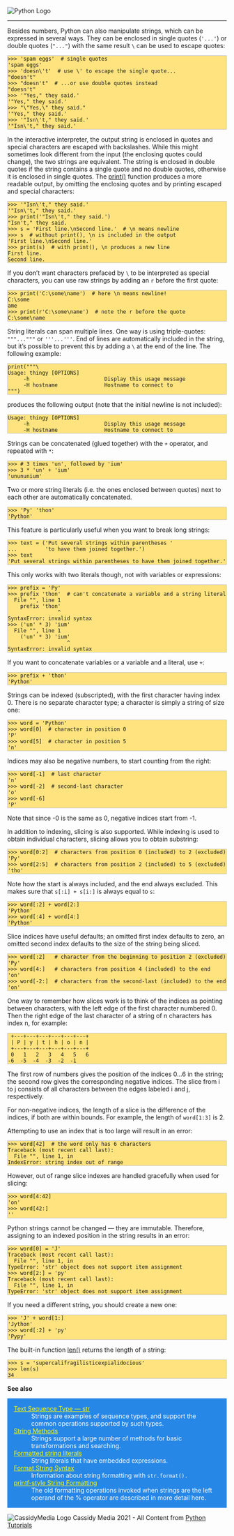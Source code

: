 
![Python Logo](./assets/python-logo.png)

---

Besides numbers, Python can also manipulate strings, which can be expressed in several ways. They can be enclosed in single quotes (`'...'`) or double quotes (`"..."`) with the same result `\` can be used to escape quotes:

<pre style="background-color: #FFE37F; border: 1px solid #C4C4C4;"><code class="python">&gt;&gt;&gt; 'spam eggs'  # single quotes
'spam eggs'
>>> 'doesn\'t'  # use \' to escape the single quote...
"doesn't"
>>> "doesn't"  # ...or use double quotes instead
"doesn't"
>>> '"Yes," they said.'
'"Yes," they said.'
>>> "\"Yes,\" they said."
'"Yes," they said.'
>>> '"Isn\'t," they said.'
'"Isn\'t," they said.'</code></pre>

In the interactive interpreter, the output string is enclosed in quotes and special characters are escaped with backslashes. While this might sometimes look different from the input (the enclosing quotes could change), the two strings are equivalent. The string is enclosed in double quotes if the string contains a single quote and no double quotes, otherwise it is enclosed in single quotes. The [print()](https://docs.python.org/3.8/library/functions.html#print) function produces a more readable output, by omitting the enclosing quotes and by printing escaped and special characters:

<pre style="background-color: #FFE37F; border: 1px solid #C4C4C4;"><code class="python">>>> '"Isn\'t," they said.'
'"Isn\'t," they said.'
>>> print('"Isn\'t," they said.')
"Isn't," they said.
>>> s = 'First line.\nSecond line.'  # \n means newline
>>> s  # without print(), \n is included in the output
'First line.\nSecond line.'
>>> print(s)  # with print(), \n produces a new line
First line.
Second line.</code></pre>

If you don’t want characters prefaced by `\` to be interpreted as special characters, you can use raw strings by adding an `r` before the first quote:

<pre style="background-color: #FFE37F; border: 1px solid #C4C4C4;"><code class="python">>>> print('C:\some\name')  # here \n means newline!
C:\some
ame
>>> print(r'C:\some\name')  # note the r before the quote
C:\some\name</code></pre>

String literals can span multiple lines. One way is using triple-quotes: `"""..."""` or `'''...'''`. End of lines are automatically included in the string, but it’s possible to prevent this by adding a `\` at the end of the line. The following example:

<pre style="background-color: #FFE37F; border: 1px solid #C4C4C4;"><code class="python">print("""\
Usage: thingy [OPTIONS]
     -h                        Display this usage message
     -H hostname               Hostname to connect to
""")</code></pre>

produces the following output (note that the initial newline is not included):

<pre style="background-color: #FFE37F; border: 1px solid #C4C4C4;"><code class="python">Usage: thingy [OPTIONS]
     -h                        Display this usage message
     -H hostname               Hostname to connect to
</code></pre>

Strings can be concatenated (glued together) with the `+` operator, and repeated with `*`:

<pre style="background-color: #FFE37F; border: 1px solid #C4C4C4;"><code class="python">>>> # 3 times 'un', followed by 'ium'
>>> 3 * 'un' + 'ium'
'unununium'</code></pre>

Two or more string literals (i.e. the ones enclosed between quotes) next to each other are automatically concatenated.

<pre style="background-color: #FFE37F; border: 1px solid #C4C4C4;"><code class="python">>>> 'Py' 'thon'
'Python'
</code></pre>

This feature is particularly useful when you want to break long strings:

<pre style="background-color: #FFE37F; border: 1px solid #C4C4C4;"><code class="Python">>>> text = ('Put several strings within parentheses '
...         'to have them joined together.')
>>> text
'Put several strings within parentheses to have them joined together.'
</code></pre>

This only works with two literals though, not with variables or expressions:

<pre style="background-color: #FFE37F; border: 1px solid #C4C4C4;"><code class="python">>>> prefix = 'Py'
>>> prefix 'thon'  # can't concatenate a variable and a string literal
  File "<stdin>", line 1
    prefix 'thon'
                ^
SyntaxError: invalid syntax
>>> ('un' * 3) 'ium'
  File "<stdin>", line 1
    ('un' * 3) 'ium'
                   ^
SyntaxError: invalid syntax
</code></pre>

If you want to concatenate variables or a variable and a literal, use `+`:

<pre style="background-color: #FFE37F; border: 1px solid #C4C4C4;"><code class="python">>>> prefix + 'thon'
'Python'
</code></pre>

Strings can be indexed (subscripted), with the first character having index 0. There is no separate character type; a character is simply a string of size one:

<pre style="background-color: #FFE37F; border: 1px solid #C4C4C4;"><code class="python">>>> word = 'Python'
>>> word[0]  # character in position 0
'P'
>>> word[5]  # character in position 5
'n'
</code></pre>

Indices may also be negative numbers, to start counting from the right:

<pre style="background-color: #FFE37F; border: 1px solid #C4C4C4;"><code class="python">>>> word[-1]  # last character
'n'
>>> word[-2]  # second-last character
'o'
>>> word[-6]
'P'
</code></pre>

Note that since -0 is the same as 0, negative indices start from -1.

In addition to indexing, slicing is also supported. While indexing is used to obtain individual characters, slicing allows you to obtain substring:

<pre style="background-color: #FFE37F; border: 1px solid #C4C4C4;"><code class="python">>>> word[0:2]  # characters from position 0 (included) to 2 (excluded)
'Py'
>>> word[2:5]  # characters from position 2 (included) to 5 (excluded)
'tho'
</code></pre>

Note how the start is always included, and the end always excluded. This makes sure that `s[:i] + s[i:]` is always equal to `s`:

<pre style="background-color: #FFE37F; border: 1px solid #C4C4C4;"><code class="python">>>> word[:2] + word[2:]
'Python'
>>> word[:4] + word[4:]
'Python'
</code></pre>

Slice indices have useful defaults; an omitted first index defaults to zero, an omitted second index defaults to the size of the string being sliced.

<pre style="background-color: #FFE37F; border: 1px solid #C4C4C4;"><code class="python">>>> word[:2]   # character from the beginning to position 2 (excluded)
'Py'
>>> word[4:]   # characters from position 4 (included) to the end
'on'
>>> word[-2:]  # characters from the second-last (included) to the end
'on'
</code></pre>

One way to remember how slices work is to think of the indices as pointing between characters, with the left edge of the first character numbered 0. Then the right edge of the last character of a string of n characters has index n, for example:

<pre style="background-color: #FFE37F; border: 1px solid #C4C4C4;"><code class="python"> +---+---+---+---+---+---+
 | P | y | t | h | o | n |
 +---+---+---+---+---+---+
 0   1   2   3   4   5   6
-6  -5  -4  -3  -2  -1
</code></pre>

The first row of numbers gives the position of the indices 0…6 in the string; the second row gives the corresponding negative indices. The slice from i to j consists of all characters between the edges labeled i and j, respectively.

For non-negative indices, the length of a slice is the difference of the indices, if both are within bounds. For example, the length of `word[1:3]` is 2.

Attempting to use an index that is too large will result in an error:

<pre style="background-color: #FFE37F; border: 1px solid #C4C4C4;"><code class="python">>>> word[42]  # the word only has 6 characters
Traceback (most recent call last):
  File "<stdin>", line 1, in <module>
IndexError: string index out of range
</code></pre>

However, out of range slice indexes are handled gracefully when used for slicing:

<pre style="background-color: #FFE37F; border: 1px solid #C4C4C4;"><code class="python">>>> word[4:42]
'on'
>>> word[42:]
''
</code></pre>

Python strings cannot be changed — they are immutable. Therefore, assigning to an indexed position in the string results in an error:

<pre style="background-color: #FFE37F; border: 1px solid #C4C4C4;"><code class="python">>>> word[0] = 'J'
Traceback (most recent call last):
  File "<stdin>", line 1, in <module>
TypeError: 'str' object does not support item assignment
>>> word[2:] = 'py'
Traceback (most recent call last):
  File "<stdin>", line 1, in <module>
TypeError: 'str' object does not support item assignment
</code></pre>

If you need a different string, you should create a new one:

<pre style="background-color: #FFE37F; border: 1px solid #C4C4C4;"><code class="python">>>> 'J' + word[1:]
'Jython'
>>> word[:2] + 'py'
'Pypy'
</code></pre>

The built-in function [len()](https://docs.python.org/3.8/library/functions.html#len) returns the length of a string:

<pre style="background-color: #FFE37F; border: 1px solid #C4C4C4;"><code class="python">>>> s = 'supercalifragilisticexpialidocious'
>>> len(s)
34
</code></pre>



__See also__
<dl style="background: #2787E7; color: white; padding: 15px">

<dt>
<a href="https://docs.python.org/3.8/library/stdtypes.html#textseq" style="color: yellow;">Text Sequence Type — str</a>
</dt>
<dd>Strings are examples of sequence types, and support the common operations supported by such types.</dd>

<dt>
<a href="https://docs.python.org/3.8/library/stdtypes.html#string-methods" style="color: yellow;">String Methods</a>
</dt>
<dd>Strings support a large number of methods for basic transformations and searching.</dd>
    
<dt>
<a href="https://docs.python.org/3.8/reference/lexical_analysis.html#f-strings" style="color: yellow;">Formatted string literals</a>
</dt>
<dd>String literals that have embedded expressions.</dd>

<dt>
<a href="https://docs.python.org/3.8/library/string.html#formatstrings" style="color: yellow;">Format String Syntax</a>
</dt>
<dd>Information about string formatting with <code>str.format().</code></dd>

<dt>
<a href="https://docs.python.org/3.8/library/stdtypes.html#old-string-formatting" style="color: yellow;">printf-style String Formatting</a> 
</dt>
<dd>The old formatting operations invoked when strings are the left operand of the % operator are described in more detail here.</dd>
</dl>


![CassidyMedia Logo](./assets/wallpaper_without_slogan2.png)
Cassidy Media 2021 - All Content from [Python Tutorials](https://docs.python.org/3/tutorial/index.html)